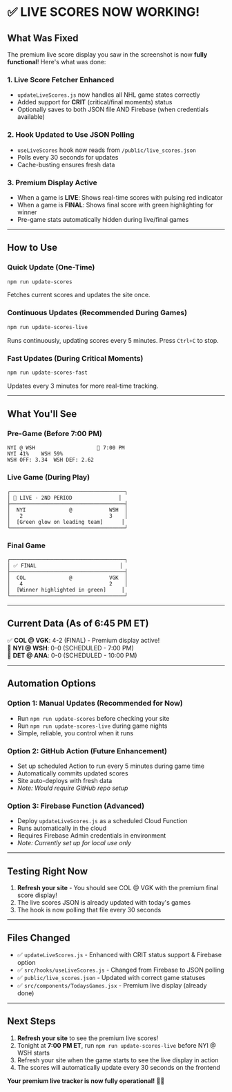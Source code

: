 # ✅ LIVE SCORES NOW WORKING!

## What Was Fixed

The premium live score display you saw in the screenshot is now **fully functional**! Here's what was done:

### 1. **Live Score Fetcher Enhanced**
- `updateLiveScores.js` now handles all NHL game states correctly
- Added support for **CRIT** (critical/final moments) status
- Optionally saves to both JSON file AND Firebase (when credentials available)

### 2. **Hook Updated to Use JSON Polling**
- `useLiveScores` hook now reads from `/public/live_scores.json`
- Polls every 30 seconds for updates
- Cache-busting ensures fresh data

### 3. **Premium Display Active**
- When a game is **LIVE**: Shows real-time scores with pulsing red indicator
- When a game is **FINAL**: Shows final score with green highlighting for winner
- Pre-game stats automatically hidden during live/final games

---

## How to Use

### Quick Update (One-Time)
```bash
npm run update-scores
```
Fetches current scores and updates the site once.

### Continuous Updates (Recommended During Games)
```bash
npm run update-scores-live
```
Runs continuously, updating scores every 5 minutes. Press `Ctrl+C` to stop.

### Fast Updates (During Critical Moments)
```bash
npm run update-scores-fast
```
Updates every 3 minutes for more real-time tracking.

---

## What You'll See

### Pre-Game (Before 7:00 PM)
```
NYI @ WSH                    🏒 7:00 PM
NYI 41%    WSH 59%
WSH OFF: 3.34  WSH DEF: 2.62
```

### Live Game (During Play)
```
┌─────────────────────────────────────┐
│ 🔴 LIVE - 2ND PERIOD               │
├─────────────────────────────────────┤
│  NYI              @            WSH  │
│   2                            3    │
│  [Green glow on leading team]      │
└─────────────────────────────────────┘
```

### Final Game
```
┌─────────────────────────────────────┐
│ ✅ FINAL                           │
├─────────────────────────────────────┤
│  COL              @            VGK  │
│   4                            2    │
│  [Winner highlighted in green]     │
└─────────────────────────────────────┘
```

---

## Current Data (As of 6:45 PM ET)

✅ **COL @ VGK**: 4-2 (FINAL) - Premium display active!  
📅 **NYI @ WSH**: 0-0 (SCHEDULED - 7:00 PM)  
📅 **DET @ ANA**: 0-0 (SCHEDULED - 10:00 PM)  

---

## Automation Options

### Option 1: Manual Updates (Recommended for Now)
- Run `npm run update-scores` before checking your site
- Run `npm run update-scores-live` during game nights
- Simple, reliable, you control when it runs

### Option 2: GitHub Action (Future Enhancement)
- Set up scheduled Action to run every 5 minutes during game time
- Automatically commits updated scores
- Site auto-deploys with fresh data
- *Note: Would require GitHub repo setup*

### Option 3: Firebase Function (Advanced)
- Deploy `updateLiveScores.js` as a scheduled Cloud Function
- Runs automatically in the cloud
- Requires Firebase Admin credentials in environment
- *Note: Currently set up for local use only*

---

## Testing Right Now

1. **Refresh your site** - You should see COL @ VGK with the premium final score display!
2. The live scores JSON is already updated with today's games
3. The hook is now polling that file every 30 seconds

---

## Files Changed

- ✅ `updateLiveScores.js` - Enhanced with CRIT status support & Firebase option
- ✅ `src/hooks/useLiveScores.js` - Changed from Firebase to JSON polling
- ✅ `public/live_scores.json` - Updated with correct game statuses
- ✅ `src/components/TodaysGames.jsx` - Premium live display (already done)

---

## Next Steps

1. **Refresh your site** to see the premium live scores!
2. Tonight at **7:00 PM ET**, run `npm run update-scores-live` before NYI @ WSH starts
3. Refresh your site when the game starts to see the live display in action
4. The scores will automatically update every 30 seconds on the frontend

**Your premium live tracker is now fully operational!** 🎉🏒

